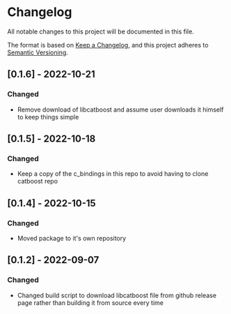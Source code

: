 # Changelog
All notable changes to this project will be documented in this file.

The format is based on [Keep a Changelog](https://keepachangelog.com/en/1.0.0/),
and this project adheres to [Semantic Versioning](https://semver.org/spec/v2.0.0.html).


## [0.1.6] - 2022-10-21
### Changed
* Remove download of libcatboost and assume user downloads it himself to keep things simple

## [0.1.5] - 2022-10-18
### Changed
* Keep a copy of the c_bindings in this repo to avoid having to clone catboost repo

## [0.1.4] - 2022-10-15
### Changed
* Moved package to it's own repository

## [0.1.2] - 2022-09-07
### Changed
* Changed build script to download libcatboost file from github release page rather than building it from source every time